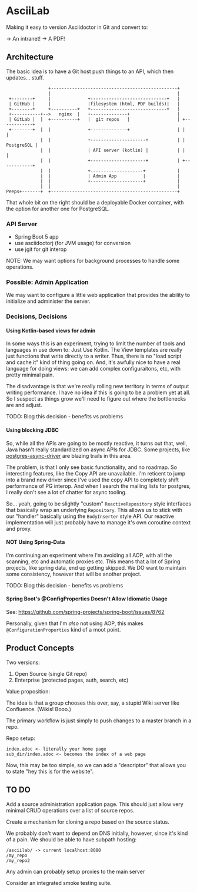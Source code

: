 # AsciiLab

Making it easy to version Asciidoctor in Git and convert to:

-> An intranet!
-> A PDF!


## Architecture

The basic idea is to have a Git host push things to an API, which then updates... stuff.

                    +------------------------------------------------+
                    |                                                |
     +--------+     |              +-----------------------------+   |
     | GitHub |     |              |filesystem (html, PDF builds)|   |
     +--------+     +----------+   +-----------------------------+   |
     +-----------+-->   nginx  |   +--------------+                  |
     | GitLab |  |  +----------+   |  git repos   |                  | +------------+
     +--------+  |  |              +--------------+                  | |            |
                 |  |              +---------------------+           | | PostgreSQL |
                 |  |              | API server (kotlin) |           | |            |
                 |  |              +---------------------+           | +------------+
                 |  |              +--------------------+            |
                 |  |              | Admin App          |            |  
                 |  |              +--------------------+            |
                 |  |                                                |
    Peeps+-------+  +------------------------------------------------+

That whole bit on the right should be a deployable Docker container, with the option for another one for PostgreSQL.

### API Server

- Spring Boot 5 app
- use asciidoctorj (for JVM usage) for conversion
- use jgit for git interop

NOTE: We may want options for background processes to handle some operations.

### Possible: Admin Application

We may want to configure a little web application that provides the ability to initialize and administer the server. 


### Decisions, Decisions

#### Using Kotlin-based views for admin

In some ways this is an experiment, trying to limit the number of tools and languages in use down to: Just Use Kotlin.
The View templates are really just functions that write directly to a writer.
Thus, there is no "load script and cache it" kind of thing going on.
And, it's awfully nice to have a real language for doing views: we can add complex configuraitons, etc, with pretty minimal pain.

The disadvantage is that we're really rolling new territory in terms of output writing performance.
I have no idea if this is going to be a problem yet at all.
So I suspect as things grow we'll need to figure out where the bottlenecks are and adjust.

TODO: Blog this decision - benefits vs problems

#### Using blocking JDBC

So, while all the APIs are going to be mostly reactive, it turns out that, well, Java hasn't really standardized on async APIs for JDBC.
Some projects, like [postgres-async-driver](https://github.com/alaisi/postgres-async-driver) are blazing trails in this area.

The problem, is that I only see basic functionality, and no roadmap.
So interesting features, like the Copy API are unavailable.
I'm reticent to jump into a brand new driver since I've used the copy API to completely shift performance of PG interop.
And when I search the mailing lists for postgres, I really don't see a lot of chatter for async tooling.

So... yeah, going to be slightly "custom" `ReactiveRepository` style interfaces that basically wrap an underlying `Repository`.
This allows us to stick with our "handler" basically using the `BodyInserter` style API.
Our reactive implementation will just probably have to manage it's own coroutine context and proxy.

#### NOT Using Spring-Data

I'm continuing an experiment where I'm avoiding all AOP, with all the scanning, etc and automatic proxies etc.
This means that a lot of Spring projects, like spring data, end up getting skipped.
We DO want to maintain some consistency, however that will be another project.

TODO: Blog this decision - benefits vs problems

#### Spring Boot's @ConfigProperties Doesn't Allow Idiomatic Usage

See: https://github.com/spring-projects/spring-boot/issues/8762

Personally, given that I'm _also_ not using AOP, this makes `@ConfigurationProperties` kind of a moot point.


## Product Concepts

Two versions:

1. Open Source (single Git repo)
2. Enterprise (protected pages, auth, search, etc)

Value proposition:

The idea is that a group chooses this over, say, a stupid Wiki server like Confluence. (Wikis! Booo.)

The primary workflow is just simply to push changes to a master branch in a repo.

Repo setup:

    index.adoc <- literally your home page
    sub_dir/index.adoc <- becomes the index of a web page

Now, this may be too simple, so we can add a "descriptor" that allows you to state "hey this is for the website".


## TO DO

Add a source administration application page.
This should just allow very minimal CRUD operations over a list of source repos.

Create a mechanism for cloning a repo based on the source status.

We probably don't want to depend on DNS initially, however, since it's kind of a pain.
We should be able to have subpath hosting:

    /asciilab/ -> current localhost:8080
    /my_repo
    /my_repo2

Any admin can probably setup proxies to the main server

Consider an integrated smoke testing suite.

